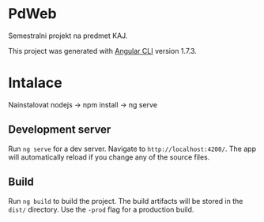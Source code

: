 # PdWeb

Semestralni projekt na predmet KAJ.

This project was generated with [Angular CLI](https://github.com/angular/angular-cli) version 1.7.3.

# Intalace
Nainstalovat nodejs -> npm install -> ng serve

## Development server

Run `ng serve` for a dev server. Navigate to `http://localhost:4200/`. The app will automatically reload if you change any of the source files.

## Build

Run `ng build` to build the project. The build artifacts will be stored in the `dist/` directory. Use the `-prod` flag for a production build.
